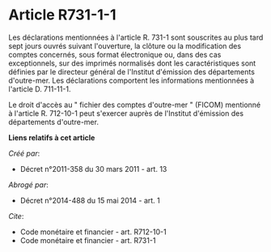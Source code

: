 # Article R731-1-1

Les déclarations mentionnées à l'article R. 731-1 sont souscrites au plus tard sept jours ouvrés suivant l'ouverture, la
clôture ou la modification des comptes concernés, sous format électronique ou, dans des cas exceptionnels, sur des imprimés
normalisés dont les caractéristiques sont définies par le directeur général de l'Institut d'émission des départements
d'outre-mer. Les déclarations comportent les informations mentionnées à l'article D. 711-11-1. 

Le droit d'accès au " fichier des comptes d'outre-mer " (FICOM) mentionné à l'article R. 712-10-1 peut s'exercer auprès de
l'Institut d'émission des départements d'outre-mer.

**Liens relatifs à cet article**

_Créé par_:

  - Décret n°2011-358 du 30 mars 2011 - art. 13

_Abrogé par_:

  - Décret n°2014-488 du 15 mai 2014 - art. 1

_Cite_:

  - Code monétaire et financier - art. R712-10-1
  - Code monétaire et financier - art. R731-1

